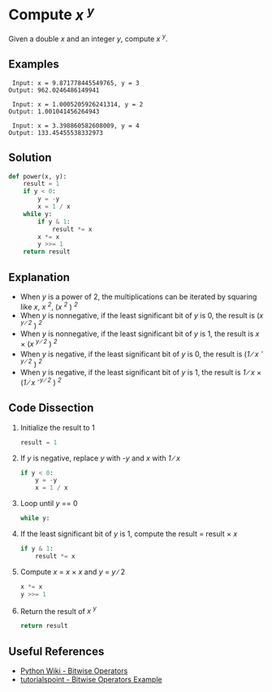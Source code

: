 # Compute _x <sup>y</sup>_
Given a double _x_ and an integer _y_, compute _x <sup>y</sup>_.

## Examples
```
 Input: x = 9.871778445549765, y = 3
Output: 962.0246486149941

 Input: x = 1.0005205926241314, y = 2
Output: 1.001041456264943

 Input: x = 3.398860582608009, y = 4
Output: 133.45455538332973
```

## Solution
```python
def power(x, y):
    result = 1
    if y < 0:
        y = -y
        x = 1 / x
    while y:
        if y & 1:
            result *= x
        x *= x
        y >>= 1
    return result
```

## Explanation
* When _y_ is a power of 2, the multiplications can be iterated by squaring like _x_, _x <sup>2</sup>_, (_x <sup>2</sup>_ ) _<sup>2</sup>_
* When _y_ is nonnegative, if the least significant bit of _y_ is 0, the result is (_x <sup>y &#8725; 2</sup>_ ) _<sup>2</sup>_
* When _y_ is nonnegative, if the least significant bit of _y_ is 1, the result is _x_ &times; (_x <sup>y &#8725; 2</sup>_ ) _<sup>2</sup>_
* When _y_ is negative, if the least significant bit of _y_ is 0, the result is (_1 &#8725; x <sup>-y &#8725; 2</sup>_ ) _<sup>2</sup>_
* When _y_ is negative, if the least significant bit of _y_ is 1, the result is _1 &#8725; x_ &times; (_1 &#8725; x <sup>-y &#8725; 2</sup>_ ) _<sup>2</sup>_

## Code Dissection
1. Initialize the result to 1
    ```python
    result = 1
    ```
2. If _y_ is negative, replace _y_ with _-y_ and _x_ with _1 &#8725; x_
    ```python
    if y < 0:
        y = -y
        x = 1 / x
    ```
3. Loop until _y_ == 0
    ```python
    while y:
    ```
4. If the least significant bit of _y_ is 1, compute the result = result &times; _x_
    ```python
    if y & 1:
        result *= x
    ```
5. Compute _x_ = _x_ &times; _x_ and _y_ = _y_ &#8725; 2
    ```python
    x *= x
    y >>= 1
    ```
6. Return the result of _x <sup>y</sup>_
    ```python
    return result
    ```

## Useful References
* [Python Wiki - Bitwise Operators](https://wiki.python.org/moin/BitwiseOperators)
* [tutorialspoint - Bitwise Operators Example](https://www.tutorialspoint.com/python/bitwise_operators_example.htm)